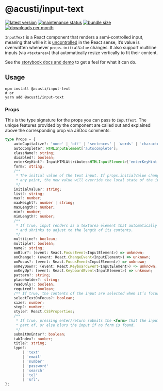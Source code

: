 # @acusti/input-text

[![latest version](https://img.shields.io/npm/v/@acusti/input-text?style=for-the-badge)](https://www.npmjs.com/package/@acusti/input-text)
[![maintenance status](https://img.shields.io/npms-io/maintenance-score/@acusti/input-text?style=for-the-badge)](https://npms.io/search?q=%40acusti%2Finput-text)
[![bundle size](https://img.shields.io/bundlephobia/minzip/@acusti/input-text?style=for-the-badge)](https://bundlephobia.com/package/@acusti/input-text)
[![downloads per month](https://img.shields.io/npm/dm/@acusti/input-text?style=for-the-badge)](https://www.npmjs.com/package/@acusti/input-text)

`InputText` is a React component that renders a semi-controlled input,
meaning that while it is [uncontrolled][] in the React sense, it’s value is
overwritten whenever `props.initialValue` changes. It also support
multiline inputs (via `<textarea>`) that automatically resize vertically to
fit their content.

See the [storybook docs and demo][] to get a feel for what it can do.

[storybook docs and demo]:
    https://acusti-uikit.netlify.app/?path=/docs/uikit-controls-inputtext--docs
[uncontrolled]: https://reactjs.org/docs/uncontrolled-components.html

## Usage

```
npm install @acusti/input-text
# or
yarn add @acusti/input-text
```

### Props

This is the type signature for the props you can pass to `InputText`. The
unique features provided by the component are called out and explained
above the corresponding prop via JSDoc comments:

```ts
type Props = {
    autoCapitalize?: 'none' | 'off' | 'sentences' | 'words' | 'characters';
    autoComplete?: HTMLInputElement['autocomplete'];
    className?: string;
    disabled?: boolean;
    enterKeyHint?: InputHTMLAttributes<HTMLInputElement>['enterKeyHint'];
    form?: string;
    /**
     * The initial value of the text input. If props.initialValue changes at
     * any point, the new value will override the local state of the input.
     */
    initialValue?: string;
    list?: string;
    max?: number;
    maxHeight?: number | string;
    maxLength?: number;
    min?: number;
    minLength?: number;
    /**
     * If true, input renders as a textarea element that automatically grows
     * and shrinks to adjust to the length of its contents.
     */
    multiLine?: boolean;
    multiple?: boolean;
    name?: string;
    onBlur?: (event: React.FocusEvent<InputElement>) => unknown;
    onChange?: (event: React.ChangeEvent<InputElement>) => unknown;
    onFocus?: (event: React.FocusEvent<InputElement>) => unknown;
    onKeyDown?: (event: React.KeyboardEvent<InputElement>) => unknown;
    onKeyUp?: (event: React.KeyboardEvent<InputElement>) => unknown;
    pattern?: string;
    placeholder?: string;
    readOnly?: boolean;
    required?: boolean;
    /** If true, the contents of the input are selected when it’s focused. */
    selectTextOnFocus?: boolean;
    size?: number;
    step?: number;
    style?: React.CSSProperties;
    /**
     * If true, pressing enter/return submits the <form> that the input is a
     * part of, or else blurs the input if no form is found.
     */
    submitOnEnter?: boolean;
    tabIndex?: number;
    title?: string;
    type?:
        | 'text'
        | 'email'
        | 'number'
        | 'password'
        | 'search'
        | 'tel'
        | 'url';
};
```
